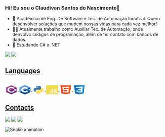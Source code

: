 ### Hi! Eu sou o Claudivan Santos do Nascimento👋
- 🔭 Acadêmico de Eng. De Software e Tec. de Automação Indutrial. Quero desenvolver soluções que mudem nossas vidas para cada vez melhor!
- 👨‍💻 Atualmente trabalho como Auxiliar Tec. de Automação, onde denvolvo códigos de programação, além de ter contato com bancos de dados.
- 🌱 Estudando C# e .NET

<div>
  <a href="https://github.com/Claudivansdn">
  <img height="180em" src="https://github-readme-stats.vercel.app/api?username=Claudivansdn&show_icons=true&theme=dark&include_all_commits=true&count_private=true"/>
  <img height="180em" src="https://github-readme-stats.vercel.app/api/top-langs/?username=Claudivansdn&layout=compact&langs_count=7&theme=dark"/>
</div>
    
 ## Languages
<div style="display: inline_block"><br>
    <img align="center" alt="Clau-Csharp" height="30" width="40" src="https://raw.githubusercontent.com/devicons/devicon/master/icons/csharp/csharp-original.svg">
    <img align="center" alt="Clau-Cplusplus" height="30" width="40" src="https://raw.githubusercontent.com/devicons/devicon/master/icons/cplusplus/cplusplus-original.svg">
  <img align="center" alt="Clau-Python" height="30" width="40" src="https://raw.githubusercontent.com/devicons/devicon/master/icons/python/python-original.svg">
  <img align="center" alt="Clau-Js" height="30" width="40" src="https://raw.githubusercontent.com/devicons/devicon/master/icons/javascript/javascript-plain.svg">
  <img align="center" alt="Clau-HTML" height="30" width="40" src="https://raw.githubusercontent.com/devicons/devicon/master/icons/html5/html5-original.svg">
  <img align="center" alt="Clau-CSS" height="30" width="40" src="https://raw.githubusercontent.com/devicons/devicon/master/icons/css3/css3-original.svg">
  </div>

  ## Contacts
<div>
    <a href="https://www.linkedin.com/in/claudivansdn" target="_blank"><img src="https://img.shields.io/badge/-LinkedIn-%230077B5?style=for-the-badge&logo=linkedin&logoColor=white" target="_blank"></a> 
   <a href = "mailto:claudivan040@gmail.com"><img src="https://img.shields.io/badge/-Gmail-%23333?style=for-the-badge&logo=gmail&logoColor=white" target="_blank"></a>
  <a href="https://instagram.com/claudivan_sdn" target="_blank"><img src="https://img.shields.io/badge/-Instagram-%23E4405F?style=for-the-badge&logo=instagram&logoColor=white" target="_blank"></a>

  ![Snake animation](https://github.com/Claudivansdn)
</div>
